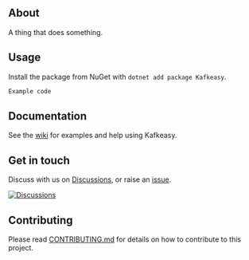 ﻿## About

A thing that does something.

## Usage
Install the package from NuGet with `dotnet add package Kafkeasy`.

```csharp
Example code
```

## Documentation
See the [wiki](https://github.com/robertcoltheart/kafkeasy/wiki) for examples and help using Kafkeasy.

## Get in touch
Discuss with us on [Discussions](https://github.com/robertcoltheart/kafkeasy/discussions), or raise an [issue](https://github.com/robertcoltheart/kafkeasy/issues).

[![Discussions](https://img.shields.io/badge/DISCUSS-ON%20GITHUB-yellow?style=for-the-badge)](https://github.com/robertcoltheart/kafkeasy/discussions)

## Contributing
Please read [CONTRIBUTING.md](CONTRIBUTING.md) for details on how to contribute to this project.
